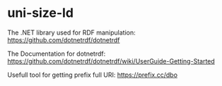 # uni-size-ld

The .NET library used for RDF manipulation: https://github.com/dotnetrdf/dotnetrdf

The Documentation for dotnetrdf: https://github.com/dotnetrdf/dotnetrdf/wiki/UserGuide-Getting-Started

Usefull tool for getting prefix full URI: https://prefix.cc/dbo